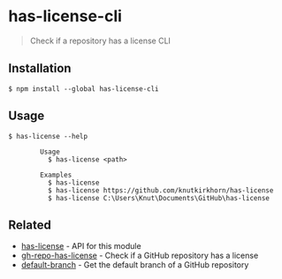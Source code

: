 # has-license-cli

> Check if a repository has a license CLI

## Installation

```
$ npm install --global has-license-cli
```

## Usage

```
$ has-license --help

        Usage
          $ has-license <path>

        Examples
          $ has-license
          $ has-license https://github.com/knutkirkhorn/has-license
          $ has-license C:\Users\Knut\Documents\GitHub\has-license 
```

## Related

- [has-license](https://github.com/knutkirkhorn/has-license) - API for this module
- [gh-repo-has-license](https://github.com/knutkirkhorn/gh-repo-has-license) - Check if a GitHub repository has a license
- [default-branch](https://github.com/knutkirkhorn/default-branch) - Get the default branch of a GitHub repository

